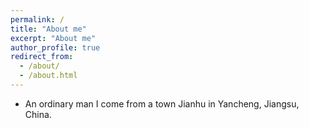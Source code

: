 ```yaml
---
permalink: /
title: "About me"
excerpt: "About me"
author_profile: true
redirect_from: 
  - /about/
  - /about.html
---
```


- An ordinary man
I come from a town Jianhu in Yancheng, Jiangsu, China. 
